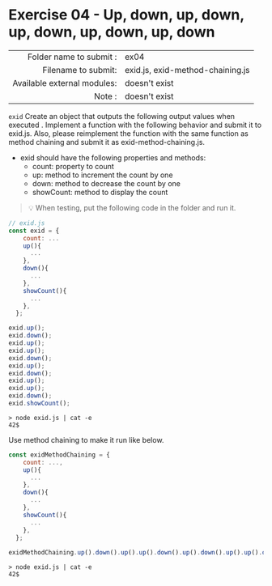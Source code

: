 # Exercise 04 - Up, down, up, down, up, down, up, down, up, down

|               								|                           				|
| -----------------------------:| --------------------------------- |
|   Folder name to submit :     |  ex04                     				|
|   Filename to submit:		      |  exid.js, exid-method-chaining.js |
|   Available external modules: |  doesn't exist    				        |
|   Note :						          |  doesn't exist				          	|

`exid` Create an object that outputs the following output values ​​when executed . Implement a function with the following behavior and submit it to exid.js. Also, please reimplement the function with the same function as method chaining and submit it as exid-method-chaining.js.

- exid should have the following properties and methods:
	- count: property to count
	- up: method to increment the count by one
	- down: method to decrease the count by one
	- showCount: method to display the count

> 💡 When testing, put the following code in the folder and run it.

```javascript
// exid.js
const exid = {
    count: ...
    up(){
      ...
    },
    down(){
      ...
    },
    showCount(){
      ... 
    },
  };

exid.up();
exid.down();
exid.up();
exid.up();
exid.down();
exid.up();
exid.down();
exid.up();
exid.up();
exid.down();
exid.showCount();
```

```console
> node exid.js | cat -e
42$
```

Use method chaining to make it run like below.
```javascript
const exidMethodChaining = {
    count: ...,
    up(){
      ...
    },
    down(){
      ...
    },
    showCount(){ 
      ...
    },
  };
  
exidMethodChaining.up().down().up().up().down().up().down().up().up().down().showCount()
```
  
```console
> node exid.js | cat -e
42$
```
